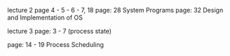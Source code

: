 
lecture 2
page 4 - 5 - 6 - 7, 18
page: 28 System Programs
page: 32 Design and Implementation of OS


lecture 3
page: 3 - 7 (process state)


page: 14 - 19 Process Scheduling
